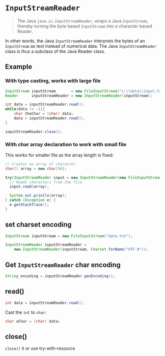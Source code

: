 # `InputStreamReader`

> The Java `java.io.InputStreamReader`, wraps a Java `InputStream`, thereby turning the byte based `InputStream` into a character based Reader.

In other words, the Java `InputStreamReader` interprets the bytes of an `InputStream` as text instead of numerical data. The Java `InputStreamReader` class is thus a subclass of the Java Reader class.

## Example

### With type casting, works with large file
```java
InputStream inputStream       = new FileInputStream("c:\\data\\input.txt");
Reader      inputStreamReader = new InputStreamReader(inputStream);

int data = inputStreamReader.read();
while(data != -1){
    char theChar = (char) data;
    data = inputStreamReader.read();
}

inputStreamReader.close();
```

### With char array declaration to work with small file

This works for smaller file as the array length is fixed:
```java
// Creates an array of character
char[] array = new char[50];

try(InputStreamReader input = new InputStreamReader(new FileInputStream("demo.txt"))) { 
  // Reads characters from the file
  input.read(array);

  System.out.println(array);
} catch (Exception e) {
  e.getStackTrace();
}
```

## set charset encoding

```java
InputStream inputStream = new FileInputStream("data.txt");

InputStreamReader inputStreamReader =
    new InputStreamReader(inputStream, Charset.forName("UTF-8"));
```

## Get `InputStreamReader` char encoding 

```java
String encoding = inputStreamReader.genEncoding();
```

## read()

```java
int data = inputStreamReader.read();
```

Cast the `int` to `char`:
```java
char aChar = (char) data;
```

## close()

`close()` it or use try-with-resource

